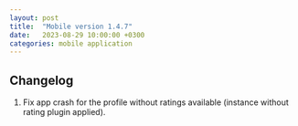 ```yaml
---
layout: post
title:  "Mobile version 1.4.7"
date:   2023-08-29 10:00:00 +0300
categories: mobile application
---
```


Changelog
---
1. Fix app crash for the profile without ratings available (instance without rating plugin applied).
